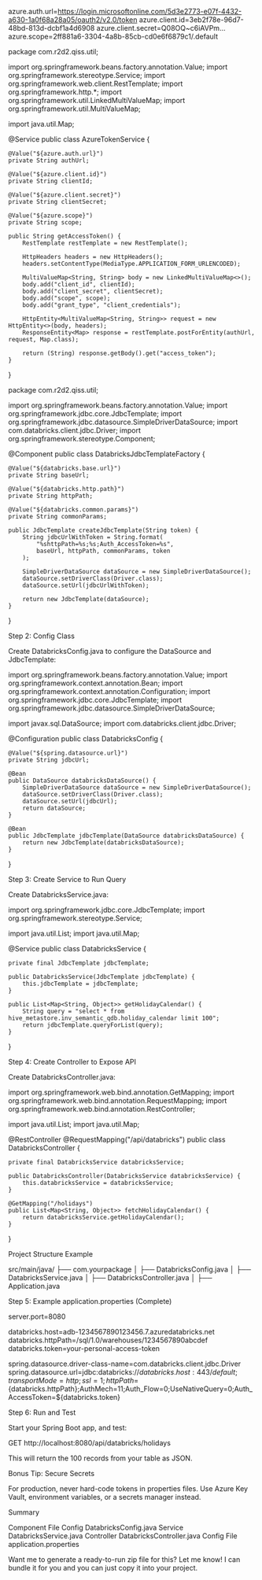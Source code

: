 azure.auth.url=https://login.microsoftonline.com/5d3e2773-e07f-4432-a630-1a0f68a28a05/oauth2/v2.0/token
azure.client.id=3eb2f78e-96d7-48bd-813d-dcbf1a4d6908
azure.client.secret=Q08OQ~c6iAVPm...
azure.scope=2ff881a6-3304-4a8b-85cb-cd0e6f6879c1/.default


package com.r2d2.qiss.util;

import org.springframework.beans.factory.annotation.Value;
import org.springframework.stereotype.Service;
import org.springframework.web.client.RestTemplate;
import org.springframework.http.*;
import org.springframework.util.LinkedMultiValueMap;
import org.springframework.util.MultiValueMap;

import java.util.Map;

@Service
public class AzureTokenService {

    @Value("${azure.auth.url}")
    private String authUrl;

    @Value("${azure.client.id}")
    private String clientId;

    @Value("${azure.client.secret}")
    private String clientSecret;

    @Value("${azure.scope}")
    private String scope;

    public String getAccessToken() {
        RestTemplate restTemplate = new RestTemplate();

        HttpHeaders headers = new HttpHeaders();
        headers.setContentType(MediaType.APPLICATION_FORM_URLENCODED);

        MultiValueMap<String, String> body = new LinkedMultiValueMap<>();
        body.add("client_id", clientId);
        body.add("client_secret", clientSecret);
        body.add("scope", scope);
        body.add("grant_type", "client_credentials");

        HttpEntity<MultiValueMap<String, String>> request = new HttpEntity<>(body, headers);
        ResponseEntity<Map> response = restTemplate.postForEntity(authUrl, request, Map.class);

        return (String) response.getBody().get("access_token");
    }
}







package com.r2d2.qiss.util;

import org.springframework.beans.factory.annotation.Value;
import org.springframework.jdbc.core.JdbcTemplate;
import org.springframework.jdbc.datasource.SimpleDriverDataSource;
import com.databricks.client.jdbc.Driver;
import org.springframework.stereotype.Component;

@Component
public class DatabricksJdbcTemplateFactory {

    @Value("${databricks.base.url}")
    private String baseUrl;

    @Value("${databricks.http.path}")
    private String httpPath;

    @Value("${databricks.common.params}")
    private String commonParams;

    public JdbcTemplate createJdbcTemplate(String token) {
        String jdbcUrlWithToken = String.format(
            "%shttpPath=%s;%s;Auth_AccessToken=%s",
            baseUrl, httpPath, commonParams, token
        );

        SimpleDriverDataSource dataSource = new SimpleDriverDataSource();
        dataSource.setDriverClass(Driver.class);
        dataSource.setUrl(jdbcUrlWithToken);

        return new JdbcTemplate(dataSource);
    }
}












Step 2: Config Class

Create DatabricksConfig.java to configure the DataSource and JdbcTemplate:

import org.springframework.beans.factory.annotation.Value;
import org.springframework.context.annotation.Bean;
import org.springframework.context.annotation.Configuration;
import org.springframework.jdbc.core.JdbcTemplate;
import org.springframework.jdbc.datasource.SimpleDriverDataSource;

import javax.sql.DataSource;
import com.databricks.client.jdbc.Driver;

@Configuration
public class DatabricksConfig {

    @Value("${spring.datasource.url}")
    private String jdbcUrl;

    @Bean
    public DataSource databricksDataSource() {
        SimpleDriverDataSource dataSource = new SimpleDriverDataSource();
        dataSource.setDriverClass(Driver.class);
        dataSource.setUrl(jdbcUrl);
        return dataSource;
    }

    @Bean
    public JdbcTemplate jdbcTemplate(DataSource databricksDataSource) {
        return new JdbcTemplate(databricksDataSource);
    }
}

Step 3: Create Service to Run Query

Create DatabricksService.java:

import org.springframework.jdbc.core.JdbcTemplate;
import org.springframework.stereotype.Service;

import java.util.List;
import java.util.Map;

@Service
public class DatabricksService {

    private final JdbcTemplate jdbcTemplate;

    public DatabricksService(JdbcTemplate jdbcTemplate) {
        this.jdbcTemplate = jdbcTemplate;
    }

    public List<Map<String, Object>> getHolidayCalendar() {
        String query = "select * from hive_metastore.inv_semantic_qdb.holiday_calendar limit 100";
        return jdbcTemplate.queryForList(query);
    }
}

Step 4: Create Controller to Expose API

Create DatabricksController.java:

import org.springframework.web.bind.annotation.GetMapping;
import org.springframework.web.bind.annotation.RequestMapping;
import org.springframework.web.bind.annotation.RestController;

import java.util.List;
import java.util.Map;

@RestController
@RequestMapping("/api/databricks")
public class DatabricksController {

    private final DatabricksService databricksService;

    public DatabricksController(DatabricksService databricksService) {
        this.databricksService = databricksService;
    }

    @GetMapping("/holidays")
    public List<Map<String, Object>> fetchHolidayCalendar() {
        return databricksService.getHolidayCalendar();
    }
}

Project Structure Example

src/main/java/
├── com.yourpackage
│   ├── DatabricksConfig.java
│   ├── DatabricksService.java
│   ├── DatabricksController.java
│   ├── Application.java

Step 5: Example application.properties (Complete)

server.port=8080

databricks.host=adb-1234567890123456.7.azuredatabricks.net
databricks.httpPath=/sql/1.0/warehouses/1234567890abcdef
databricks.token=your-personal-access-token

spring.datasource.driver-class-name=com.databricks.client.jdbc.Driver
spring.datasource.url=jdbc:databricks://${databricks.host}:443/default;transportMode=http;ssl=1;httpPath=${databricks.httpPath};AuthMech=11;Auth_Flow=0;UseNativeQuery=0;Auth_AccessToken=${databricks.token}

Step 6: Run and Test

Start your Spring Boot app, and test:

GET http://localhost:8080/api/databricks/holidays

This will return the 100 records from your table as JSON.

Bonus Tip: Secure Secrets

For production, never hard-code tokens in properties files. Use Azure Key Vault, environment variables, or a secrets manager instead.

Summary

Component	File
Config	DatabricksConfig.java
Service	DatabricksService.java
Controller	DatabricksController.java
Config File	application.properties

Want me to generate a ready-to-run zip file for this? Let me know! I can bundle it for you and you can just copy it into your project.
